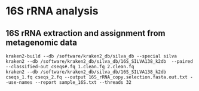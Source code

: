 # 16S rRNA analysis

## 16S rRNA extraction and assignment from metagenomic data

```
kraken2-build --db /software/kraken2_db/silva_db --special silva
kraken2 --db /software/kraken2_db/silva_db/16S_SILVA138_k2db  --paired --classified-out cseqs#.fq 1.clean.fq 2.clean.fq
kraken2 --db /software/kraken2_db/silva_db/16S_SILVA138_k2db  cseqs_1.fq cseqs_2.fq --output 16S_rRNA_copy.selection.fasta.out.txt --use-names --report sample_16S.txt --threads 32
```
